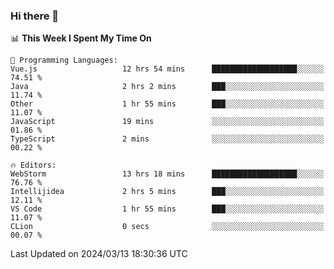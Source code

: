 ### Hi there 👋

<!--
**asdf12303116/asdf12303116** is a ✨ _special_ ✨ repository because its `README.md` (this file) appears on your GitHub profile.

Here are some ideas to get you started:

- 🔭 I’m currently working on ...
- 🌱 I’m currently learning ...
- 👯 I’m looking to collaborate on ...
- 🤔 I’m looking for help with ...
- 💬 Ask me about ...
- 📫 How to reach me: ...
- 😄 Pronouns: ...
- ⚡ Fun fact: ...
-->

<!--START_SECTION:waka-->
📊 **This Week I Spent My Time On** 

```text
💬 Programming Languages: 
Vue.js                   12 hrs 54 mins      ███████████████████░░░░░░   74.51 % 
Java                     2 hrs 2 mins        ███░░░░░░░░░░░░░░░░░░░░░░   11.74 % 
Other                    1 hr 55 mins        ███░░░░░░░░░░░░░░░░░░░░░░   11.07 % 
JavaScript               19 mins             ░░░░░░░░░░░░░░░░░░░░░░░░░   01.86 % 
TypeScript               2 mins              ░░░░░░░░░░░░░░░░░░░░░░░░░   00.22 % 

🔥 Editors: 
WebStorm                 13 hrs 18 mins      ███████████████████░░░░░░   76.76 % 
Intellijidea             2 hrs 5 mins        ███░░░░░░░░░░░░░░░░░░░░░░   12.11 % 
VS Code                  1 hr 55 mins        ███░░░░░░░░░░░░░░░░░░░░░░   11.07 % 
CLion                    0 secs              ░░░░░░░░░░░░░░░░░░░░░░░░░   00.07 % 
```


 Last Updated on 2024/03/13 18:30:36 UTC
<!--END_SECTION:waka-->
